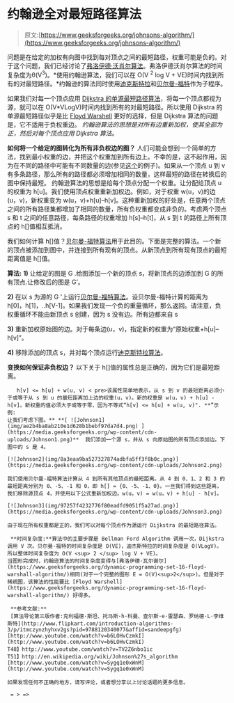 # 约翰逊全对最短路径算法

> 原文:[https://www.geeksforgeeks.org/johnsons-algorithm/](https://www.geeksforgeeks.org/johnsons-algorithm/)

问题是在给定的加权有向图中找到每对顶点之间的最短路径，权重可能是负的。对于这个问题，我们已经讨论了[弗洛伊德·沃肖尔算法](https://www.geeksforgeeks.org/dynamic-programming-set-16-floyd-warshall-algorithm/)。弗洛伊德沃肖尔算法的时间复杂度为θ(V<sup>3</sup>)。*使用约翰逊算法，我们可以在 O(V <sup>2</sup> log V + VE)时间内找到所有的对最短路径。*约翰逊的算法同时使用[迪克斯特拉](https://www.geeksforgeeks.org/greedy-algorithms-set-6-dijkstras-shortest-path-algorithm/)和[贝尔曼-福特](https://www.geeksforgeeks.org/dynamic-programming-set-23-bellman-ford-algorithm/)作为子程序。

如果我们对每一个顶点应用 [Dijkstra 的单源最短路径算法](https://www.geeksforgeeks.org/greedy-algorithms-set-6-dijkstras-shortest-path-algorithm/)，将每一个顶点都视为源，就可以在 O(V*VLogV)时间内找到所有的对最短路径。所以使用 Dijkstra 的单源最短路径似乎是比 [Floyd Warshell](https://www.geeksforgeeks.org/dynamic-programming-set-16-floyd-warshall-algorithm/) 更好的选择，但是 Dijkstra 算法的问题是，它不适用于负权重边。
*约翰逊算法的思想是对所有边重新加权，使其全部为正，然后对每个顶点应用 Dijkstra 算法。*

**如何将一个给定的图转化为所有非负权边的图？**
人们可能会想到一个简单的方法，找到最小权重的边，并把这个权重加到所有边上。不幸的是，这不起作用，因为在不同的路径中可能有不同数量的边(参见[这个](http://geeksquiz.com/data-structures-graph-question-31/)的例子)。如果从一个顶点 u 到 v 有多条路径，那么所有的路径都必须增加相同的数量，这样最短的路径在转换后的图中保持最短。
约翰逊算法的思想是给每个顶点分配一个权重。让分配给顶点 u 的权重为 h[u]。我们使用顶点权重重新加权边。例如，对于权重 w(u，v)的边(u，v)，新权重变为 w(u，v)+h[u]–h[v]。这种重新加权的好处是，任意两个顶点之间的所有路径集都增加了相同的数量，所有负权重都变成非负的。考虑两个顶点 s 和 t 之间的任意路径，每条路径的权重增加 h[s]–h[t]，从 s 到 t 的路径上所有顶点的 h[]值相互抵消。

我们如何计算 h[]值？[贝尔曼-福特算法](https://www.geeksforgeeks.org/dynamic-programming-set-23-bellman-ford-algorithm/)用于此目的。下面是完整的算法。一个新的顶点被添加到图中，并连接到所有现有的顶点。从新顶点到所有现有顶点的最短距离值是 h[]值。

**算法:**
**1)** 让给定的图是 G .给图添加一个新的顶点 s，将新顶点的边添加到 G 的所有顶点.让修改后的图是 G’。

**2)** 在以 s 为源的 G '上运行[贝尔曼-福特算法](https://www.geeksforgeeks.org/dynamic-programming-set-23-bellman-ford-algorithm/)。设贝尔曼-福特计算的距离为 h[0]，h[1]，..h[V-1]。如果我们发现一个负的重量循环，那么返回。请注意，负权重循环不能由新顶点 s 创建，因为 s 没有边。所有边都来自 s

**3)** 重新加权原始图的边。对于每条边(u，v)，指定新的权重为“原始权重+h[u]–h[v]”。

**4)** 移除添加的顶点 s，并对每个顶点运行[迪克斯特拉算法](https://www.geeksforgeeks.org/greedy-algorithms-set-6-dijkstras-shortest-path-algorithm/)。

**变换如何保证非负权边？**
以下关于 h[]值的属性总是正确的，因为它们是最短距离。

```
   h[v] <= h[u] + w(u, v) < pre>该属性简单地表示，从 s 到 v 的最短距离必须小于或等于从 s 到 u 的最短距离加上边的权重(u，v)。新的权重是 w(u，v) + h[u] - h[v]。新权重的值必须大于或等于零，因为不等式“h[v] <= h[u] + w(u, v)". **”示例:
让我们考虑下图。** **[ ![Johnson1](img/ae2b4ba8ab210e1d628b1bebf97da7d4.png) ](https://media.geeksforgeeks.org/wp-content/cdn-uploads/Johnson1.png)**  我们添加一个源 s，并从 s 向原始图的所有顶点添加边。下图中的 s 是 4。

[![Johnson2](img/8a3eaa9ba527327874adbfa5ff3f8b0c.png)](https://media.geeksforgeeks.org/wp-content/cdn-uploads/Johnson2.png)

我们使用贝尔曼-福特算法计算从 4 到所有其他顶点的最短距离。从 4 到 0、1、2 和 3 的最短距离分别为 0、-5、-1 和 0，即 h[] = {0、-5、-1、0}。一旦我们得到这些距离，我们移除源顶点 4，并使用以下公式重新加权边。w(u，v) = w(u，v) + h[u] - h[v]。

[![Johnson3](img/97257f4232776f80eadfd9051f5a27ad.png)](https://media.geeksforgeeks.org/wp-content/cdn-uploads/Johnson3.png)

由于现在所有权重都是正的，我们可以对每个顶点作为源运行 Dijkstra 的最短路径算法。

 **时间复杂度:**算法中的主要步骤是 Bellman Ford Algorithm 调用一次，Dijkstra 调用 V 次。贝尔曼·福特的时间复杂度是 O(VE)，迪杰斯特拉的时间复杂度是 O(VLogV)。所以整体时间复杂度为 O(V <sup> 2 </sup> log V + VE)。
当图形完成时，约翰逊算法的时间复杂度变得与[弗洛伊德·瓦尔谢尔](https://www.geeksforgeeks.org/dynamic-programming-set-16-floyd-warshall-algorithm/)相同(对于一个完整的图形 E = O(V)<sup>2</sup>)。但是对于稀疏图，该算法的性能要比 [Floyd Warshell](https://www.geeksforgeeks.org/dynamic-programming-set-16-floyd-warshall-algorithm/) 好得多。

 **参考文献:** 
 [算法导论第三版作者:克利福德·斯坦、托马斯·h·科曼、查尔斯·e·雷瑟森、罗纳德·L·李维斯特](http://www.flipkart.com/introduction-algorithms-3/p/itmczynzhyhxv2gs?pid=9788120340077&affid=sandeepgfg)
[http://www.youtube.com/watch?v=b6LOHvCzmkI](http://www.youtube.com/watch?v=b6LOHvCzmkI)
T48】http://www.youtube.com/watch?v=TV2Z6nbo1ic
T51】http://en.wikipedia.org/wiki/Johnson%27s_algorithm
[http://www.youtube.com/watch?v=Sygq1e0xWnM](http://www.youtube.com/watch?v=Sygq1e0xWnM)

如果发现任何不正确的地方，请写评论，或者想分享以上讨论话题的更多信息。

 = > =>
```